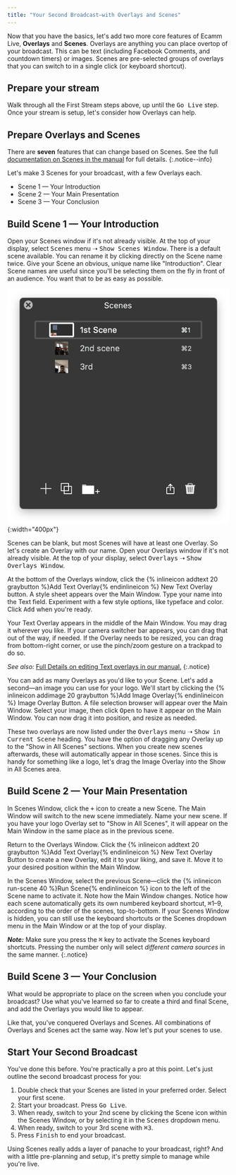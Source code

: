 ```yaml
---
title: "Your Second Broadcast—with Overlays and Scenes"
---
```


Now that you have the basics, let's add two more core features of Ecamm Live, **Overlays** and **Scenes**. Overlays are anything you can place overtop of your broadcast. This can be text (including Facebook Comments, and countdown timers) or images. Scenes are pre-selected groups of overlays that you can switch to in a single click (or keyboard shortcut).

## Prepare your stream

Walk through all the First Stream steps above, up until the <samp class="blue">Go Live</samp> step. Once your stream is setup, let's consider how Overlays can help.

## Prepare Overlays and Scenes

There are **seven** features that can change based on Scenes. See the full [documentation on Scenes in the manual](/ecamm-live-manual/005-using-scenes) for full details.
{:.notice--info}

Let's make 3 Scenes for your broadcast, with a few Overlays each.

* Scene 1 — Your Introduction
* Scene 2 — Your Main Presentation
* Scene 3 — Your Conclusion

## Build Scene 1 — Your Introduction

Open your Scenes window if it's not already visible. At the top of your display, select <samp>Scenes</samp> menu ➝ <samp>Show Scenes Window</samp>. There is a default scene available. You can rename it by clicking directly on the Scene name twice. Give your Scene an obvious, unique name like "Introduction". Clear Scene names are useful since you'll be selecting them on the fly in front of an audience. You want that to be as easy as possible.


![Figure\: The Scenes Window with scenes listed.](/assets/img/scenes-window.png "The Scenes Window"){:width="400px"}

Scenes can be blank, but most Scenes will have at least one Overlay. So let's create an Overlay with our name. Open your Overlays window if it's not already visible. At the top of your display, select <samp>Overlays</samp> ➝ <samp>Show Overlays Window</samp>.

At the bottom of the Overlays window, click the {% inlineicon addtext 20 graybutton %}Add Text Overlay{% endinlineicon %} New Text Overlay button. A style sheet appears over the Main Window. Type your name into the Text field. Experiment with a few style options, like typeface and color. Click <samp>Add</samp> when you're ready.

Your Text Overlay appears in the middle of the Main Window. You may drag it wherever you like. If your camera switcher bar appears, you can drag that out of the way, if needed. If the Overlay needs to be resized, you can drag from bottom-right corner, or use the pinch/zoom gesture on a trackpad to do so.

_See also:_ [Full Details on editing Text overlays in our manual.](/ecamm-live-manual/003-using-overlays/#text-overlays)
{:.notice}

You can add as many Overlays as you'd like to your Scene. Let's add a second—an image you can use for your logo. We'll start by clicking the {% inlineicon addimage 20 graybutton %}Add Image Overlay{% endinlineicon %} Image Overlay Button. A file selection browser will appear over the Main Window. Select your image, then click <samp>Open</samp> to have it appear on the Main Window. You can now drag it into position, and resize as needed.

These two overlays are now listed under the <samp>Overlays</samp> menu ➝ <samp>Show in Current Scene</samp> heading. You have the option of dragging any Overlay up to the "Show in All Scenes" sections. When you create new scenes afterwards, these will automatically appear in those scenes. Since this is handy for something like a logo, let's drag the Image Overlay into the Show in All Scenes area.

## Build Scene 2 — Your Main Presentation

In Scenes Window, click the <samp>+</samp> icon to create a new Scene. The Main Window will switch to the new scene immediately. Name your new scene. If you have your logo Overlay set to "Show in All Scenes", it will appear on the Main Window in the same place as in the previous scene.

Return to the Overlays Window. Click the {% inlineicon addtext 20 graybutton %}Add Text Overlay{% endinlineicon %} New Text Overlay Button to create a new Overlay, edit it to your liking, and save it. Move it to your desired position within the Main Window.

In the Scenes Window, select the previous Scene—click the {% inlineicon run-scene 40 %}Run Scene{% endinlineicon %} icon to the left of the Scene name to activate it. Note how the Main Window changes. Notice how each scene automatically gets its own numbered keyboard shortcut, <kbd title="command">⌘</kbd>1–9, according to the order of the scenes, top-to-bottom. If your Scenes Window is hidden, you can still use the keyboard shortcuts or the Scenes dropdown menu in the Main Window or at the top of your display.

**_Note:_** Make sure you press the <kbd title="command">⌘</kbd> key to activate the Scenes keyboard shortcuts. Pressing the number only will select _different camera sources_ in the same manner.
{:.notice}

## Build Scene 3 — Your Conclusion

What would be appropriate to place on the screen when you conclude your broadcast? Use what you've learned so far to create a third and final Scene, and add the Overlays you would like to appear. 

Like that, you've conquered Overlays and Scenes. All combinations of Overlays and Scenes act the same way. Now let's put your scenes to use.

## Start Your Second Broadcast

You've done this before. You're practically a pro at this point. Let's just outline the second broadcast process for you:

1.  Double check that your Scenes are listed in your preferred order. Select your first scene.
1.  Start your broadcast. Press <samp class="blue">Go Live</samp>.
1.  When ready, switch to your 2nd scene by clicking the Scene icon within the Scenes Window, or by selecting it in the <samp>Scenes</samp> dropdown menu.
1.  When ready, switch to your 3rd scene with <kbd title="command">⌘</kbd><kbd>3</kbd>.
1.  Press <samp class="blue">Finish</samp> to end your broadcast.

Using Scenes really adds a layer of panache to your broadcast, right? And with a little pre-planning and setup, it's pretty simple to manage while you're live.